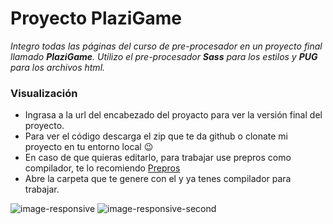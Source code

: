# Proyecto PlaziGame

_Integro todas las páginas del curso de pre-procesador en un proyecto final llamado **PlaziGame**. Utilizo el pre-procesador **Sass** para los estilos y **PUG** para los archivos html._

### Visualización

- Ingrasa a la url del encabezado del proyacto para ver la versión final del proyecto.
- Para ver el código descarga el zip que te da github o clonate mi proyecto en tu entorno local 😉
- En caso de que quieras editarlo, para trabajar use prepros como compilador, te lo recomiendo [Prepros](https://prepros.io/)
- Abre la carpeta que te genere con el y ya tenes compilador para trabajar. 

![image-responsive](https://repository-images.githubusercontent.com/268692436/2a837100-a469-11ea-8c80-50b1c3ede24b)
![image-responsive-second](https://repository-images.githubusercontent.com/268692436/ad0c3080-a469-11ea-89d8-52678afd281b)
